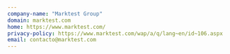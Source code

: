 ```yaml
---
company-name: "Marktest Group"
domain: marktest.com
home: https://www.marktest.com/
privacy-policy: https://www.marktest.com/wap/a/q/lang~en/id~106.aspx
email: contacto@marktest.com
---
```




